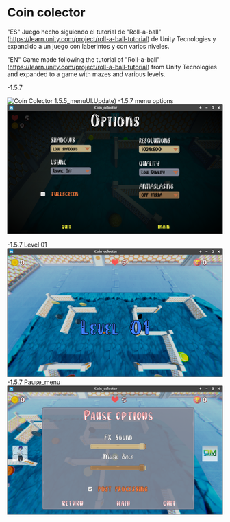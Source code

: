 # Coin colector
"ES" Juego hecho siguiendo el tutorial de "Roll-a-ball" (https://learn.unity.com/project/roll-a-ball-tutorial) de Unity Tecnologies y expandido a un juego con laberintos y con varios niveles.

"EN" Game made following the tutorial of "Roll-a-ball" (https://learn.unity.com/project/roll-a-ball-tutorial) from Unity Tecnologies and expanded to a game with mazes and various levels.
 
-1.5.7

![Coín Colector 1.5.5_menuUI.Update)](https://github.com/vicotux1/Coin_Colector/blob/Old_Inut/Assets/Coin_colector/capturas/1.5.7/CAPTURAS%201.5.7_01.png)
-1.5.7 menu options
![Coín Colector 1.5.5_menuUI.Update)](https://github.com/vicotux1/Coin_Colector/blob/Old_Inut/Assets/Coin_colector/capturas/1.5.7/CAPTURAS%201.5.7_04.png)

-1.5.7 Level 01
![Coín Colector 1.5.5_menuUI.Update)](https://github.com/vicotux1/Coin_Colector/blob/Old_Inut/Assets/Coin_colector/capturas/1.5.7/CAPTURAS%201.5.7_02.png)
-1.5.7 Pause_menu
![Coín Colector 1.5.5_menuUI.Update)](https://github.com/vicotux1/Coin_Colector/blob/Old_Inut/Assets/Coin_colector/capturas/1.5.7/CAPTURAS%201.5.7_03.png)



